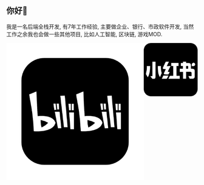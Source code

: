 ## 你好👋

我是一名后端全栈开发, 有7年工作经验, 主要做企业、银行、市政软件开发, 当然工作之余我也会做一些其他项目, 比如人工智能, 区块链, 游戏MOD.

<div style="display:flex">
  <a href="https://space.bilibili.com/10879225" target="blank">
    <img src="./img/icon-bilibili.png">
  </a>
  <a href="https://space.bilibili.com/10879225" target="blank">
    <img src="./img/icon-redNote.png">
  </a>
</div>

